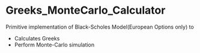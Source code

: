 # Greeks_MonteCarlo_Calculator

Primitive implementation of Black-Scholes Model(European Options only) to 
- Calculates Greeks
- Perform Monte-Carlo simulation
